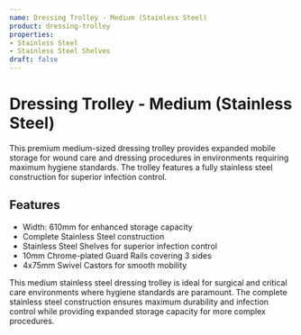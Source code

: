 ```yaml
---
name: Dressing Trolley - Medium (Stainless Steel)
product: dressing-trolley
properties:
- Stainless Steel
- Stainless Steel Shelves
draft: false
---
```


# Dressing Trolley - Medium (Stainless Steel)

This premium medium-sized dressing trolley provides expanded mobile storage for wound care and dressing procedures in environments requiring maximum hygiene standards. The trolley features a fully stainless steel construction for superior infection control.

## Features

- Width: 610mm for enhanced storage capacity
- Complete Stainless Steel construction
- Stainless Steel Shelves for superior infection control
- 10mm Chrome-plated Guard Rails covering 3 sides
- 4x75mm Swivel Castors for smooth mobility

This medium stainless steel dressing trolley is ideal for surgical and critical care environments where hygiene standards are paramount. The complete stainless steel construction ensures maximum durability and infection control while providing expanded storage capacity for more complex procedures.
